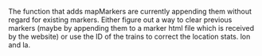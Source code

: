 The function that adds mapMarkers are currently appending them without regard for existing markers.
Either figure out a way to clear previous markers (maybe by appending them to a marker html file which is received by the website) or use the ID of the trains to correct the location stats. lon and la.
